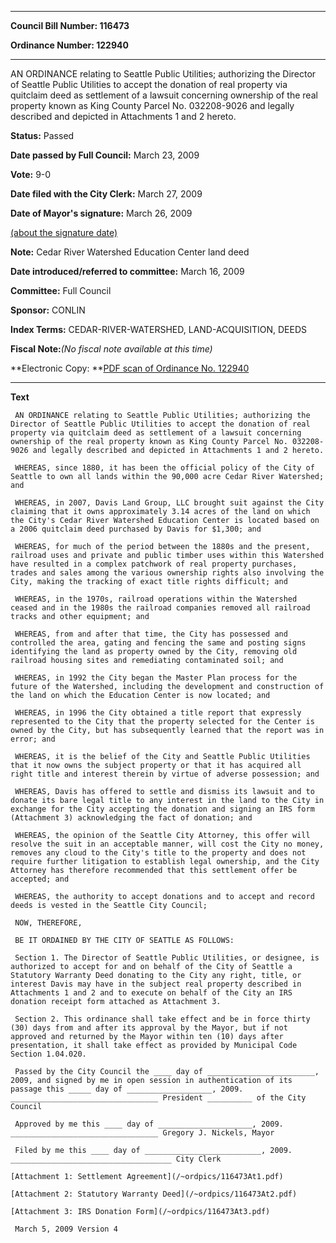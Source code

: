 

********

**Council Bill Number: 116473**
   
**Ordinance Number: 122940**
********

 AN ORDINANCE relating to Seattle Public Utilities; authorizing the Director of Seattle Public Utilities to accept the donation of real property via quitclaim deed as settlement of a lawsuit concerning ownership of the real property known as King County Parcel No. 032208-9026 and legally described and depicted in Attachments 1 and 2 hereto.

**Status:** Passed
   
**Date passed by Full Council:** March 23, 2009
   
**Vote:** 9-0
   
**Date filed with the City Clerk:** March 27, 2009
   
**Date of Mayor's signature:** March 26, 2009
   
[(about the signature date)](/~public/approvaldate.htm)
   
   
**Note:** Cedar River Watershed Education Center land deed

   
**Date introduced/referred to committee:** March 16, 2009
   
**Committee:** Full Council
   
**Sponsor:** CONLIN
   
   
**Index Terms:** CEDAR-RIVER-WATERSHED, LAND-ACQUISITION, DEEDS

**Fiscal Note:**_(No fiscal note available at this time)_

**Electronic Copy: **[PDF scan of Ordinance No. 122940](/~archives/Ordinances/Ord_122940.pdf)

********

**Text**
   
```
 AN ORDINANCE relating to Seattle Public Utilities; authorizing the Director of Seattle Public Utilities to accept the donation of real property via quitclaim deed as settlement of a lawsuit concerning ownership of the real property known as King County Parcel No. 032208-9026 and legally described and depicted in Attachments 1 and 2 hereto.

 WHEREAS, since 1880, it has been the official policy of the City of Seattle to own all lands within the 90,000 acre Cedar River Watershed; and

 WHEREAS, in 2007, Davis Land Group, LLC brought suit against the City claiming that it owns approximately 3.14 acres of the land on which the City's Cedar River Watershed Education Center is located based on a 2006 quitclaim deed purchased by Davis for $1,300; and

 WHEREAS, for much of the period between the 1880s and the present, railroad uses and private and public timber uses within this Watershed have resulted in a complex patchwork of real property purchases, trades and sales among the various ownership rights also involving the City, making the tracking of exact title rights difficult; and

 WHEREAS, in the 1970s, railroad operations within the Watershed ceased and in the 1980s the railroad companies removed all railroad tracks and other equipment; and

 WHEREAS, from and after that time, the City has possessed and controlled the area, gating and fencing the same and posting signs identifying the land as property owned by the City, removing old railroad housing sites and remediating contaminated soil; and

 WHEREAS, in 1992 the City began the Master Plan process for the future of the Watershed, including the development and construction of the land on which the Education Center is now located; and

 WHEREAS, in 1996 the City obtained a title report that expressly represented to the City that the property selected for the Center is owned by the City, but has subsequently learned that the report was in error; and

 WHEREAS, it is the belief of the City and Seattle Public Utilities that it now owns the subject property or that it has acquired all right title and interest therein by virtue of adverse possession; and

 WHEREAS, Davis has offered to settle and dismiss its lawsuit and to donate its bare legal title to any interest in the land to the City in exchange for the City accepting the donation and signing an IRS form (Attachment 3) acknowledging the fact of donation; and

 WHEREAS, the opinion of the Seattle City Attorney, this offer will resolve the suit in an acceptable manner, will cost the City no money, removes any cloud to the City's title to the property and does not require further litigation to establish legal ownership, and the City Attorney has therefore recommended that this settlement offer be accepted; and

 WHEREAS, the authority to accept donations and to accept and record deeds is vested in the Seattle City Council;

 NOW, THEREFORE,

 BE IT ORDAINED BY THE CITY OF SEATTLE AS FOLLOWS:

 Section 1. The Director of Seattle Public Utilities, or designee, is authorized to accept for and on behalf of the City of Seattle a Statutory Warranty Deed donating to the City any right, title, or interest Davis may have in the subject real property described in Attachments 1 and 2 and to execute on behalf of the City an IRS donation receipt form attached as Attachment 3.

 Section 2. This ordinance shall take effect and be in force thirty (30) days from and after its approval by the Mayor, but if not approved and returned by the Mayor within ten (10) days after presentation, it shall take effect as provided by Municipal Code Section 1.04.020.

 Passed by the City Council the ____ day of ________________________, 2009, and signed by me in open session in authentication of its passage this _____ day of ___________________, 2009. _________________________________ President __________ of the City Council

 Approved by me this ____ day of _____________________, 2009. _________________________________ Gregory J. Nickels, Mayor

 Filed by me this ____ day of __________________________, 2009. ____________________________________ City Clerk

[Attachment 1: Settlement Agreement](/~ordpics/116473At1.pdf)

[Attachment 2: Statutory Warranty Deed](/~ordpics/116473At2.pdf)

[Attachment 3: IRS Donation Form](/~ordpics/116473At3.pdf)

 March 5, 2009 Version 4

```
